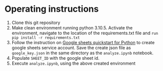 # Operating instructions

1. Clone this git repository
2. Make clean environment running python 3.10.5. Activate the environment, navigate to the location of the requirements.txt file and ```run pip install -r requirements.txt``` 
3. Follow the instruction on [Google sheets quickstart for Python](https://developers.google.com/sheets/api/quickstart/python) to create google sheets service account. Save the create json file as ```google_key.json``` in the same directory as the ```analyze.ipynb``` notebook.
4. Populate ```SHEET_ID``` with the google sheet id.
5. Execute ```analyze.ipynb```, using the above created environment
